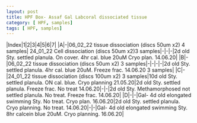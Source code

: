 ```yaml
---
layout: post
title: HPF Box- Assaf Gal Labcoral dissociated tissue
category: [ HPF, samples]
tags: [ HPF, samples]
---
```

|Index|1|2|3|4|5|6|7|
|A|-|06_02_22 tissue dissociation (discs 50um x2) 4 samples| 24_01_22 Cell dissociation (discs 50um x2)3 samples|-|-|-|2d old Sty. settled planula. On cover. 4hr cal. blue 20uM Cryo plan. 14.06.20|
|B|-|06_02_22 tissue dissociation (discs 50um x2) 3 samples|-|-|-|-|2d old Sty. settled planula. 4hr cal. blue 20uM. Freeze frac. 14.06.20 3 samples|
|C|-|24_01_22 tissue dissociation (discs 100um x2) 3 samples|10d old Sty. settled planula. ON cal. blue. Cryo planning 21.05.20|2d old Sty. settled planula. Freeze frac. No treat 14.06.20|-|-|2d old Sty. Methamorphosed not settled planula. No treat. Freeze frac. 14.06.20|
|D|-|-|Gal- 4d old elongated swimming Sty. No treat. Cryo plan. 16.06.20|2d old Sty. settled planula. Cryo planning. No treat. 14.06.20|-|-|Gal- 4d old elongated swimming Sty. 8hr calcein blue 20uM. Cryo planning. 16.06.20|
